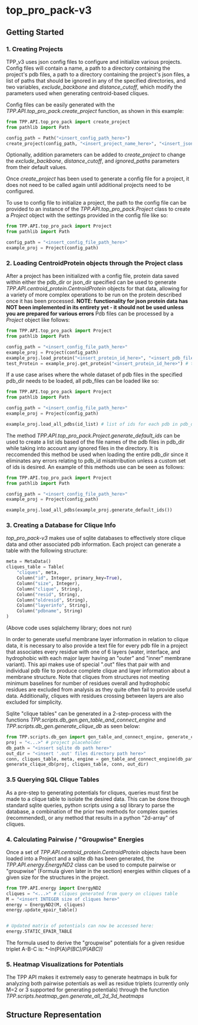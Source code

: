 # top_pro_pack-v3
 
## Getting Started

### 1. Creating Projects

TPP_v3 uses json config files to configure and initialize various projects. Config files will contain a name,
a path to a directory containing the project's pdb files, a path to a directory containing the project's json files,
a list of paths that should be ignored in any of the specified directories, and two variables, *exclude_backbone* and 
*distance_cutoff*, which modify the parameters used when generating centroid-based cliques.

Config files can be easily generated with the *TPP.API.top_pro_pack.create_project* function, as shown in this example:

~~~python
from TPP.API.top_pro_pack import create_project
from pathlib import Path

config_path = Path("<insert_config_path_here>")
create_project(config_path, "<insert_project_name_here>", "<insert_json_dir_path_here>", "<insert_pdb_dir_path_here>")
~~~

Optionally, addition parameters can be added to *create_project* to change the *exclude_backbone*, *distance_cutoff*,
and *ignored_paths* parameters from their default values.

Once *create_project* has been used to generate a config file for a project, it does not need to be called again until
additional projects need to be configured.

To use to config file to initialize a project, the path to the config file can be provided to an instance of the 
*TPP.API.top_pro_pack.Project* class to create a *Project* object with the settings provided in the config file like so:

~~~python
from TPP.API.top_pro_pack import Project
from pathlib import Path

config_path = "<insert_config_file_path_here>"
example_proj = Project(config_path)
~~~

### 2. Loading CentroidProtein objects through the Project class

After a project has been initialized with a config file, protein data saved within either the pdb_dir or json_dir specified
can be used to generate *TPP.API.centroid_protein.CentroidProtein* objects for that data, allowing for a variety of more
complex operations to be run on the protein described once it has been processed. **NOTE: functionality for json protein
data has NOT been implemented in its entirety yet - it should not be used unless you are prepared for various errors**
Pdb files can be processed by a *Project* object like follows:

~~~python
from TPP.API.top_pro_pack import Project
from pathlib import Path

config_path = "<insert_config_file_path_here>"
example_proj = Project(config_path)
example_proj.load_protein("<insert_protein_id_here>", "<insert_pdb_file_name__from_pdb_dir_here (e.g. 'test.pdb')>")
test_Protein = example_proj.get_protein("<insert_protein_id_here>") # this command can be used to receive a CentroidProtein object for the pdb data once it has been loaded
~~~

If a use case arises where the whole dataset of pdb files in the specified pdb_dir needs to be loaded, all pdb_files can be
loaded like so:

~~~python
from TPP.API.top_pro_pack import Project
from pathlib import Path

config_path = "<insert_config_file_path_here>"
example_proj = Project(config_path)

example_proj.load_all_pdbs(id_list) # list of ids for each pdb in pdb_dir in order of the files as listed in pdb_dir
~~~

The method *TPP.API.top_pro_pack.Project.generate_default_ids* can be used to create a list ids based of the file names of
the pdb files in pdb_dir while taking into account any ignored files in the directory. It is reccomended this method be used 
when loading the entire pdb_dir since it eliminates any errors relating to pdb_id misatrribution unless a custom set of ids is desired.
An example of this methods use can be seen as follows:

~~~python
from TPP.API.top_pro_pack import Project
from pathlib import Path

config_path = "<insert_config_file_path_here>"
example_proj = Project(config_path)

example_proj.load_all_pdbs(example_proj.generate_default_ids())
~~~

### 3. Creating a Database for Clique Info

*top_pro_pack-v3* makes use of sqlite databases to effectively store clique data and other associated 
pdb information. Each project can generate a table with the following structure:

~~~python
meta = MetaData()
cliques_table = Table(
    "cliques", meta,
    Column("id", Integer, primary_key=True),
    Column("size", Integer),
    Column("clique", String),
    Column("resid", String),
    Column("oldresid", String),
    Column("layerinfo", String),
    Column("pdbname", String)
)
~~~
(Above code uses sqlalchemy library; does not run)

In order to generate useful membrane layer information in relation to clique data, it is necessary to also provide
a text file for every pdb file in a project that associates every residue with one of 6 layers (water, interface, and hydrophobic with
each major layer having an "outer" and "inner" membrane variant). This api makes use of special ".out" files that pair with
and individual pdb file to produce complete clique and layer information about a membrane structure. Note that cliques from structures
not meeting minimum baselines for number of residues overall and hydrophobic residues are excluded from analysis as they quite often fail to
provide useful data. Additionally, cliques with residues crossing between layers are also excluded for simplicity.

Sqlite "clique tables" can be generated in a 2-step-process with the functions
*TPP.scripts.db_gen.gen_table_and_connect_engine* and *TPP.scripts.db_gen.generate_clique_db* as seen below:

~~~python
from TPP.scripts.db_gen import gen_table_and_connect_engine, generate_clique_db
proj = "<...>" # project placeholder
db_path = "<insert sqlite db path here>"
out_dir = "<insert '.out' files directory path here>"
conn, cliques_table, meta, engine = gen_table_and_connect_engine(db_path)
generate_clique_db(proj, cliques_table, conn, out_dir)
~~~

### 3.5 Querying SQL Clique Tables

As a pre-step to generating potentials for cliques, queries must first be made to a clique table to isolate the desired data. This can be done through standard
sqlite queries, python scripts using a sql library to parse the database, a combination of the prior two methods for complex queries (recommended), or any method
that results in a python "2d-array" of cliques.

### 4. Calculating Pairwise / "Groupwise" Energies

Once a set of *TPP.API.centroid_protein.CentroidProtein* objects have been loaded into a Project and a sqlite db has been generated, the 
*TPP.API.energy.EnergyND2* class can be used to compute pairwise or "groupwise" (Formula given later in the section) energies within cliques of a given size 
for the structures in the project. 

~~~python
from TPP.API.energy import EnergyND2
cliques = "<...>" # cliques generated from query on cliques table
M = "<insert INTEGER size of cliques here>"
energy = EnergyND2(M, cliques)
energy.update_epair_table()


# Updated matrix of potentials can now be accessed here:
energy.STATIC_EPAIR_TABLE
~~~

The formula used to derive the "groupwise" potentials for a given residue triplet A-B-C is: *-ln(P(A)*P(BC)/P(ABC))*


### 5. Heatmap Visualizations for Potentials

The TPP API makes it extremely easy to generate heatmaps in bulk for analyzing both pairwise potentials as well as residue triplets (currently only M=2 or 3
supported for generating potentials) through the function *TPP.scripts.heatmap_gen.generate_all_2d_3d_heatmaps*


## Structure Representation






